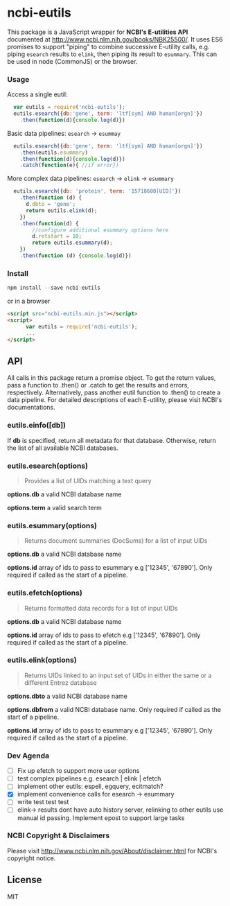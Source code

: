 # ncbi-eutils

This package is a JavaScript wrapper for **NCBI's E-utilities API** documented at http://www.ncbi.nlm.nih.gov/books/NBK25500/. It uses  ES6 promises to support "piping" to combine successive E-utility calls, e.g. piping `esearch` results to `elink`, then piping its result to `esummary`. This can be used in node (CommonJS) or the browser.

### Usage
Access a single eutil:
```javascript
  var eutils = require('ncbi-eutils');
  eutils.esearch({db:'gene', term: 'ltf[sym] AND human[orgn]'})
    .then(function(d){console.log(d)})
```

Basic data pipelines: `esearch` -> `esummay`
```javascript
  eutils.esearch({db:'gene', term: 'ltf[sym] AND human[orgn]'})
    .then(eutils.esummary)
    .then(function(d){console.log(d)})
    .catch(function(e){ //if error})
```

More complex data pipelines: `esearch` -> `elink` -> `esummary` 
```javascript
  eutils.esearch({db: 'protein', term: '15718680[UID]'})
    .then(function (d) {
      d.dbto = 'gene';
      return eutils.elink(d);
    })
    .then(function(d) {
        //configure additional esummary options here
        d.retstart = 10;
        return eutils.esummary(d);
    })
    .then(function (d) {console.log(d)})
```


### Install
```javascript
npm install --save ncbi-eutils
```
or in a browser
```html
<script src="ncbi-eutils.min.js"></script>
<script>
      var eutils = require('ncbi-eutils');
      ...
</script>
```

## API

All calls in this package return a promise object. To get the return values, pass a function to .then() or .catch to get the results and errors, respectively. Alternatively, pass another eutil function to .then() to create a data pipeline. For detailed descriptions of each E-utility, please visit NCBI's documentations.

### eutils.einfo([db])
If **db** is specified, return all metadata for that database. Otherwise, return the list of all available NCBI databases.

### eutils.esearch(options)
> Provides a list of UIDs matching a text query

**options.db** a valid NCBI database name

**options.term** a valid search term

### eutils.esummary(options)
> Returns document summaries (DocSums) for a list of input UIDs

**options.db** a valid NCBI database name

**options.id** array of ids to pass to esummary e.g ['12345', '67890']. Only required if called as the start of a pipeline.

### eutils.efetch(options)
> Returns formatted data records for a list of input UIDs

**options.db** a valid NCBI database name

**options.id** array of ids to pass to efetch e.g ['12345', '67890']. Only required if called as the start of a pipeline.

### eutils.elink(options)
> Returns UIDs linked to an input set of UIDs in either the same or a different Entrez database

**options.dbto** a valid NCBI database name

**options.dbfrom** a valid NCBI database name. Only required if called as the start of a pipeline.

**options.id** array of ids to pass to esummary e.g ['12345', '67890']. Only required if called as the start of a pipeline.



### Dev Agenda
- [ ] Fix up efetch to support more user options
- [ ] test complex pipelines e.g. esearch | elink | efetch
- [ ] implement other eutils: espell, egquery, ecitmatch?
- [x] implement convenience calls for esearch -> esummary
- [ ] write test test test
- [ ] elink-> results dont have auto history server, relinking to other eutils use manual id passing. Implement epost to support large tasks

### NCBI Copyright & Disclaimers
Please visit http://www.ncbi.nlm.nih.gov/About/disclaimer.html for NCBI's copyright notice.

## License
MIT
